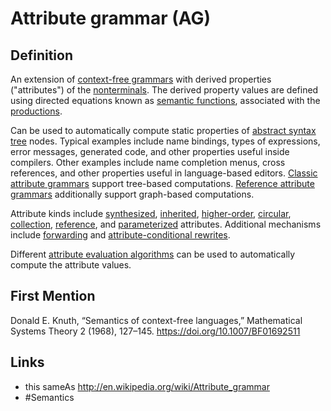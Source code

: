 # Attribute grammar (AG)

## Definition
An extension of [context-free grammars](context-free_grammar.md) with derived properties ("attributes") of the [nonterminals](nonterminal_symbol.md). The derived property values are defined using directed equations known as [semantic functions](semantic_function.md), associated with the [productions](production_rule.md).

Can be used to automatically compute static properties of [abstract syntax tree](abstract_syntax_tree.md) nodes. Typical examples include name bindings, types of expressions, error messages, generated code, and other properties useful inside compilers. Other examples include name completion menus, cross references, and other properties useful in language-based editors. [Classic attribute grammars](classic_attribute_grammar.md) support tree-based computations. [Reference attribute grammars](reference_attribute_grammar.md) additionally support graph-based computations.

Attribute kinds include [synthesized](synthesized_attribute.md), [inherited](inherited_attribute.md), [higher-order](higher-order_attribute.md), [circular](circular_attribute.md), [collection](collection_attribute.md), [reference](reference_attribute.md), and [parameterized](parameterized_attribute.md) attributes. Additional mechanisms include [forwarding](attribute_forwarding.md) and [attribute-conditional rewrites](attribute_conditional_rewrite.md).

Different [attribute evaluation algorithms](attribute_evaluation_algorithm.md) can be used to automatically compute the attribute values.

## First Mention
Donald E. Knuth, “Semantics of context-free languages,” Mathematical Systems Theory 2 (1968), 127–145. https://doi.org/10.1007/BF01692511

## Links
* this sameAs http://en.wikipedia.org/wiki/Attribute_grammar
* #Semantics

